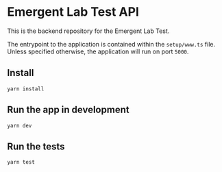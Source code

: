 # Emergent Lab Test API


This is the backend repository for the Emergent Lab Test.

The entrypoint to the application is contained within the `setup/www.ts` file. Unless specified otherwise, the application will run on port `5000`.


## Install

    yarn install

## Run the app in development

    yarn dev

## Run the tests

    yarn test
